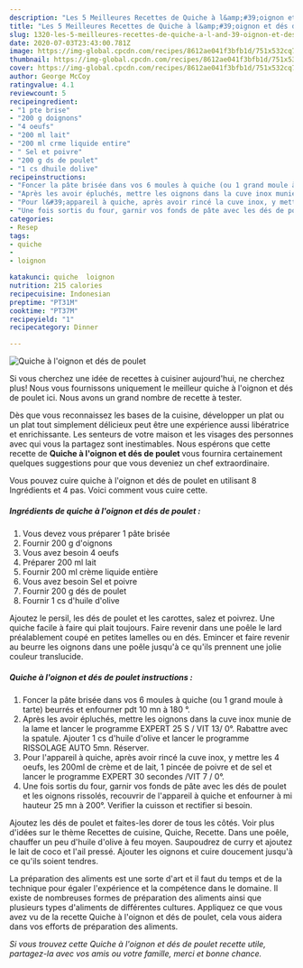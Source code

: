 ```yaml
---
description: "Les 5 Meilleures Recettes de Quiche à l&amp;#39;oignon et dés de poulet"
title: "Les 5 Meilleures Recettes de Quiche à l&amp;#39;oignon et dés de poulet"
slug: 1320-les-5-meilleures-recettes-de-quiche-a-l-and-39-oignon-et-des-de-poulet
date: 2020-07-03T23:43:00.781Z
image: https://img-global.cpcdn.com/recipes/8612ae041f3bfb1d/751x532cq70/quiche-a-loignon-et-des-de-poulet-photo-principale-de-la-recette.jpg
thumbnail: https://img-global.cpcdn.com/recipes/8612ae041f3bfb1d/751x532cq70/quiche-a-loignon-et-des-de-poulet-photo-principale-de-la-recette.jpg
cover: https://img-global.cpcdn.com/recipes/8612ae041f3bfb1d/751x532cq70/quiche-a-loignon-et-des-de-poulet-photo-principale-de-la-recette.jpg
author: George McCoy
ratingvalue: 4.1
reviewcount: 5
recipeingredient:
- "1 pte brise"
- "200 g doignons"
- "4 oeufs"
- "200 ml lait"
- "200 ml crme liquide entire"
- " Sel et poivre"
- "200 g ds de poulet"
- "1 cs dhuile dolive"
recipeinstructions:
- "Foncer la pâte brisée dans vos 6 moules à quiche (ou 1 grand moule à tarte) beurrés et enfourner pdt 10 mn à 180 °."
- "Après les avoir épluchés, mettre les oignons dans la cuve inox munie de la lame et lancer le programme EXPERT 25 S / VIT 13/ 0°. Rabattre avec la spatule. Ajouter 1 cs d&#39;huile d&#39;olive et lancer le programme RISSOLAGE AUTO 5mn. Réserver."
- "Pour l&#39;appareil à quiche, après avoir rincé la cuve inox, y mettre les 4 oeufs, les 200ml de crème et de lait, 1 pincée de poivre et de sel et lancer le programme EXPERT 30 secondes /VIT 7 / 0°."
- "Une fois sortis du four, garnir vos fonds de pâte avec les dés de poulet et les oignons rissolés, recouvrir de l&#39;appareil à quiche et enfourner à mi hauteur 25 mn à 200°. Verifier la cuisson et rectifier si besoin."
categories:
- Resep
tags:
- quiche
- 
- loignon

katakunci: quiche  loignon 
nutrition: 215 calories
recipecuisine: Indonesian
preptime: "PT31M"
cooktime: "PT37M"
recipeyield: "1"
recipecategory: Dinner

---
```



![Quiche à l&#39;oignon et dés de poulet](https://img-global.cpcdn.com/recipes/8612ae041f3bfb1d/751x532cq70/quiche-a-loignon-et-des-de-poulet-photo-principale-de-la-recette.jpg)

Si vous cherchez une idée de recettes à cuisiner aujourd'hui, ne cherchez plus! Nous vous fournissons uniquement le meilleur quiche à l&#39;oignon et dés de poulet ici. Nous avons un grand nombre de recette à tester.

Dès que vous reconnaissez les bases de la cuisine, développer un plat ou un plat tout simplement délicieux peut être une expérience aussi libératrice et enrichissante. Les senteurs de votre maison et les visages des personnes avec qui vous la partagez sont inestimables. Nous espérons que cette recette de <strong> Quiche à l&#39;oignon et dés de poulet </strong> vous fournira certainement quelques suggestions pour que vous deveniez un chef extraordinaire.

<!--inarticleads1-->

Vous pouvez cuire quiche à l&#39;oignon et dés de poulet en utilisant 8 Ingrédients et 4 pas. Voici comment vous cuire cette.

##### Ingrédients de quiche à l&#39;oignon et dés de poulet :

1. Vous devez vous préparer 1 pâte brisée
1. Fournir 200 g d&#39;oignons
1. Vous avez besoin 4 oeufs
1. Préparer 200 ml lait
1. Fournir 200 ml crème liquide entière
1. Vous avez besoin  Sel et poivre
1. Fournir 200 g dés de poulet
1. Fournir 1 cs d&#39;huile d&#39;olive


Ajoutez le persil, les dés de poulet et les carottes, salez et poivrez. Une quiche facile à faire qui plait toujours. Faire revenir dans une poêle le lard préalablement coupé en petites lamelles ou en dés. Emincer et faire revenir au beurre les oignons dans une poêle jusqu&#39;à ce qu&#39;ils prennent une jolie couleur translucide. 

<!--inarticleads2-->

##### Quiche à l&#39;oignon et dés de poulet instructions :

1. Foncer la pâte brisée dans vos 6 moules à quiche (ou 1 grand moule à tarte) beurrés et enfourner pdt 10 mn à 180 °.
1. Après les avoir épluchés, mettre les oignons dans la cuve inox munie de la lame et lancer le programme EXPERT 25 S / VIT 13/ 0°. Rabattre avec la spatule. Ajouter 1 cs d&#39;huile d&#39;olive et lancer le programme RISSOLAGE AUTO 5mn. Réserver.
1. Pour l&#39;appareil à quiche, après avoir rincé la cuve inox, y mettre les 4 oeufs, les 200ml de crème et de lait, 1 pincée de poivre et de sel et lancer le programme EXPERT 30 secondes /VIT 7 / 0°.
1. Une fois sortis du four, garnir vos fonds de pâte avec les dés de poulet et les oignons rissolés, recouvrir de l&#39;appareil à quiche et enfourner à mi hauteur 25 mn à 200°. Verifier la cuisson et rectifier si besoin.


Ajoutez les dés de poulet et faites-les dorer de tous les côtés. Voir plus d&#39;idées sur le thème Recettes de cuisine, Quiche, Recette. Dans une poêle, chauffer un peu d&#39;huile d&#39;olive à feu moyen. Saupoudrez de curry et ajoutez le lait de coco et l&#39;ail pressé. Ajouter les oignons et cuire doucement jusqu&#39;à ce qu&#39;ils soient tendres. 

<!--inarticleads1-->

<p>
La préparation des aliments est une sorte d'art et il faut du temps et de la technique pour égaler l'expérience et la compétence dans le domaine. Il existe de nombreuses formes de préparation des aliments ainsi que plusieurs types d'aliments de différentes cultures. Appliquez ce que vous avez vu de la recette Quiche à l&#39;oignon et dés de poulet, cela vous aidera dans vos efforts de préparation des aliments.
</p>

<p>
<i>Si vous trouvez cette Quiche à l&#39;oignon et dés de poulet recette utile, partagez-la avec vos amis ou votre famille, merci et bonne chance.</i>
</p>
